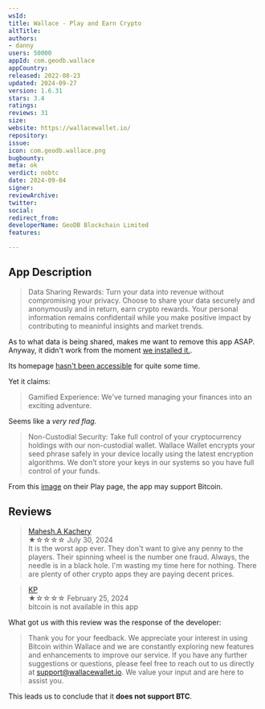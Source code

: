 ```yaml
---
wsId: 
title: Wallace - Play and Earn Crypto
altTitle: 
authors:
- danny
users: 50000
appId: com.geodb.wallace
appCountry: 
released: 2022-08-23
updated: 2024-09-27
version: 1.6.31
stars: 3.4
ratings: 
reviews: 31
size: 
website: https://wallacewallet.io/
repository: 
issue: 
icon: com.geodb.wallace.png
bugbounty: 
meta: ok
verdict: nobtc
date: 2024-09-04
signer: 
reviewArchive: 
twitter: 
social: 
redirect_from: 
developerName: GeoDB Blockchain Limited
features: 

---
```


## App Description

> Data Sharing Rewards: Turn your data into revenue without compromising your privacy. Choose to share your data securely and anonymously and in return, earn crypto rewards. Your personal information remains confidentail while you make positive impact by contributing to meaninful insights and market trends. 

As to what data is being shared, makes me want to remove this app ASAP. Anyway, it didn't work from the moment [we installed it.](https://x.com/BitcoinWalletz/status/1831298909903495432). 

Its homepage [hasn't been accessible](https://web.archive.org/web/20240401000000*/https://wallacewallet.io) for quite some time.

Yet it claims:

> Gamified Experience: We've turned managing your finances into an exciting adventure.

Seems like a *very red flag.*

> Non-Custodial Security: Take full control of your cryptocurrency holdings with our non-custodial wallet. Wallace Wallet encrypts your seed phrase safely in your device locally using the latest encryption algorithms. We don’t store your keys in our systems so you have full control of your funds. 

From this [image](https://play-lh.googleusercontent.com/2arAZp70_lunHBOb7hC4MegxLEgEDxlp_ARJ-xnEstcVgYr_sKJDqSxitoSdvDAKZPg=w2560-h1440) on their Play page, the app may support Bitcoin. 

## Reviews

> [Mahesh.A Kachery](https://play.google.com/store/apps/details?id=com.geodb.wallace)<br>
  ★☆☆☆☆ July 30, 2024 <br>
       It is the worst app ever. They don't want to give any penny to the players. Their spinning wheel is the number one fraud. Always, the needle is in a black hole. I'm wasting my time here for nothing. There are plenty of other crypto apps they are paying decent prices.

> [KP](https://play.google.com/store/apps/details?id=com.geodb.wallace)<br>
  ★☆☆☆☆ February 25, 2024 <br>
       bitcoin is not available in this app

What got us with this review was the response of the developer: 

> Thank you for your feedback. We appreciate your interest in using Bitcoin within Wallace and we are constantly exploring new features and enhancements to improve our service. If you have any further suggestions or questions, please feel free to reach out to us directly at support@wallacewallet.io. We value your input and are here to assist you.

This leads us to conclude that it **does not support BTC**.